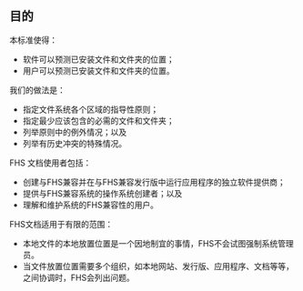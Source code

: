 ## 目的

本标准使得：
* 软件可以预测已安装文件和文件夹的位置；
* 用户可以预测已安装文件和文件夹的位置。

我们的做法是：
* 指定文件系统各个区域的指导性原则；
* 指定最少应该包含的必需的文件和文件夹；
* 列举原则中的例外情况；以及
* 列举有历史冲突的特殊情况。

FHS 文档使用者包括：
* 创建与FHS兼容并在与FHS兼容发行版中运行应用程序的独立软件提供商；
* 提供与FHS兼容系统的操作系统创建者；以及
* 理解和维护系统的FHS兼容性的用户。

FHS文档适用于有限的范围：
* 本地文件的本地放置位置是一个因地制宜的事情，FHS不会试图强制系统管理员。
* 当文件放置位置需要多个组织，如本地网站、发行版、应用程序、文档等等，之间协调时，FHS会列出问题。
